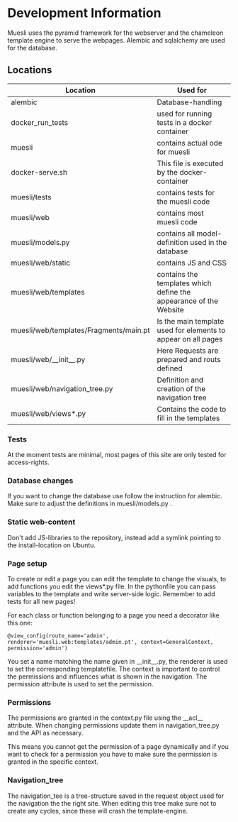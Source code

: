 # Development Information
Muesli uses the pyramid framework for the webserver and the chameleon template
engine to serve the webpages. Alembic and sqlalchemy are used for the database.

## Locations

| Location | Used for |
|----------|-------------------|
| alembic | Database-handling |
| docker\_run\_tests | used for running tests in a docker container |
| muesli | contains actual ode for muesli |
| docker-serve.sh | This file is executed by the docker-container |
| muesli/tests | contains tests for the muesli code |
| muesli/web | contains most muesli code |
| muesli/models.py | contains all model-definition used in the database |
| muesli/web/static | contains JS and CSS |
| muesli/web/templates | contains the templates which define the appearance of the Website |
| muesli/web/templates/Fragments/main.pt | Is the main template used for elements to appear on all pages |
| muesli/web/\_\_init\_\_.py | Here Requests are prepared and routs defined |
| muesli/web/navigation\_tree.py | Definition and creation of the navigation tree |
| muesli/web/views\*.py | Contains the code to fill in the templates |

### Tests
At the moment tests are minimal, most pages of this site are only tested for
access-rights.

### Database changes
If you want to change the database use follow the instruction for alembic. Make
sure to adjust the definitions in muesli/models.py .

### Static web-content
Don't add JS-libraries to the repository, instead add a symlink pointing to the
install-location on Ubuntu.

### Page setup
To create or edit a page you can edit the template to change the visuals, to add
functions you edit the views\*.py file. In the pythonfile you can pass variables
to the template and write server-side logic.
Remember to add tests for all new pages!

For each class or function belonging to a page you need a decorator like this
one:

`@view_config(route_name='admin', renderer='muesli.web:templates/admin.pt', context=GeneralContext, permission='admin')`

You set a name matching the name given in \_\_init\_\_.py, the renderer is used
to set the corresponding templatefile. The context is important to control the
permissions and influences what is shown in the navigation. The permission
attribute is used to set the permission.

### Permissions
The permissions are granted in the context.py file using the \_\_acl\_\_ attribute.
When changing permissions update them in navigation\_tree.py and the API as
necessary.

This means you cannot get the permission of a page dynamically and if you want
to check for a permission you have to make sure the permission is granted in the
specific context.

### Navigation\_tree
The navigation\_tee is a tree-structure saved in the request object used for the
navigation the the right site. When editing this tree make sure not to create
any cycles, since these will crash the template-engine.
